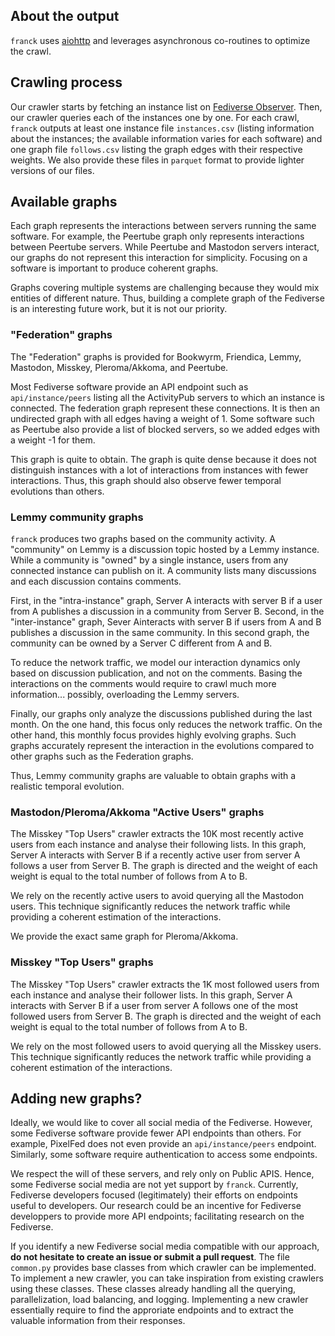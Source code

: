 ## About the output

`franck` uses [aiohttp](https://docs.aiohttp.org/en/stable/index.html) and leverages asynchronous co-routines to optimize the crawl.

## Crawling process

Our crawler starts by fetching an instance list on [Fediverse Observer](https://fediverse.observer).
Then, our crawler queries each of the instances one by one.
For each crawl, `franck` outputs at least one instance file `instances.csv` (listing information about the instances; the available information varies for each software) and one graph file `follows.csv` listing the graph edges with their respective weights.
We also provide these files in `parquet` format to provide lighter versions of our files.

## Available graphs

Each graph represents the interactions between servers running the same software.
For example, the Peertube graph only represents interactions between Peertube servers.
While Peertube and Mastodon servers interact, our graphs do not represent this interaction for simplicity.
Focusing on a software is important to produce coherent graphs.

Graphs covering multiple systems are challenging because they would mix entities of different nature.
Thus, building a complete graph of the Fediverse is an interesting future work, but it is not our priority.

### "Federation" graphs

The "Federation" graphs is provided for Bookwyrm, Friendica, Lemmy, Mastodon, Misskey, Pleroma/Akkoma, and Peertube.

Most Fediverse software provide an API endpoint such as `api/instance/peers` listing all the ActivityPub servers to which an instance is connected.
The federation graph represent these connections.
It is then an undirected graph with all edges having a weight of 1.
Some software such as Peertube also provide a list of blocked servers, so we added edges with a weight -1 for them.

This graph is quite to obtain.
The graph is quite dense because it does not distinguish instances with a lot of interactions from instances with fewer interactions.
Thus, this graph should also observe fewer temporal evolutions than others.


### Lemmy community graphs

`franck` produces two graphs based on the community activity.
A "community" on Lemmy is a discussion topic hosted by a Lemmy instance.
While a community is "owned" by a single instance, users from any connected instance can publish on it.
A community lists many discussions and each discussion contains comments.

First, in the "intra-instance" graph, Server A interacts with server B if a user from A publishes a discussion in a community from Server B.
Second, in the "inter-instance" graph, Sever Ainteracts with server B if users from A and B publishes a discussion in the same community.
In this second graph, the community can be owned by a Server C different from A and B.

To reduce the network traffic, we model our interaction dynamics only based on discussion publication, and not on the comments.
Basing the interactions on the comments would require to crawl much more information... possibly, overloading the Lemmy servers.

Finally, our graphs only analyze the discussions published during the last month.
On the one hand, this focus only reduces the network traffic.
On the other hand, this monthly focus provides highly evolving graphs.
Such graphs accurately represent the interaction in the evolutions compared to other graphs such as the Federation graphs.

Thus, Lemmy community graphs are valuable to obtain graphs with a realistic temporal evolution.

### Mastodon/Pleroma/Akkoma "Active Users" graphs


The Misskey "Top Users" crawler extracts the 10K most recently active users from each instance and analyse their following lists.
In this graph, Server A interacts with Server B if a recently active user from server A follows a user from Server B.
The graph is directed and the weight of each weight is equal to the total number of follows from A to B.

We rely on the recently active users to avoid querying all the Mastodon users.
This technique significantly reduces the network traffic while providing a coherent estimation of the interactions.

We provide the exact same graph for Pleroma/Akkoma.

### Misskey "Top Users" graphs

The Misskey "Top Users" crawler extracts the 1K most followed users from each instance and analyse their follower lists.
In this graph, Server A interacts with Server B if a user from server A follows one of the most followed users from Server B.
The graph is directed and the weight of each weight is equal to the total number of follows from A to B.

We rely on the most followed users to avoid querying all the Misskey users.
This technique significantly reduces the network traffic while providing a coherent estimation of the interactions.

## Adding new graphs?

Ideally, we would like to cover all social media of the Fediverse.
However, some Fediverse software provide fewer API endpoints than others.
For example, PixelFed does not even provide an `api/instance/peers` endpoint.
Similarly, some software require authentication to access some endpoints.

We respect the will of these servers, and rely only on Public APIS.
Hence, some Fediverse social media are not yet support by `franck`.
Currently, Fediverse developers focused (legitimately) their efforts on endpoints useful to developers.
Our research could be an incentive for Fediverse developpers to provide more API endpoints; facilitating research on the Fediverse.

If you identify a new Fediverse social media compatible with our approach, **do not hesitate to create an issue or submit a pull request**.
The file `common.py` provides base classes from which crawler can be implemented.
To implement a new crawler, you can take inspiration from existing crawlers using these classes.
These classes already handling all the querying, parallelization, load balancing, and logging.
Implementing a new crawler essentially require to find the approriate endpoints and to extract the valuable information from their responses.
